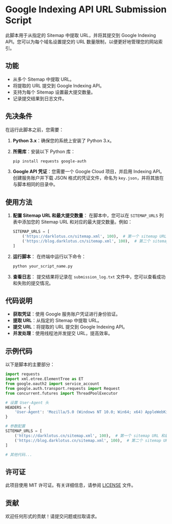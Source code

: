 # Google Indexing API URL Submission Script

此脚本用于从指定的 Sitemap 中提取 URL，并将其提交到 Google Indexing API。您可以为每个域名设置提交的 URL 数量限制，以便更好地管理您的网站索引。

## 功能

- 从多个 Sitemap 中提取 URL。
- 将提取的 URL 提交到 Google Indexing API。
- 支持为每个 Sitemap 设置最大提交数量。
- 记录提交结果到日志文件。

## 先决条件

在运行此脚本之前，您需要：

1. **Python 3.x**：确保您的系统上安装了 Python 3.x。
2. **所需库**：安装以下 Python 库：
   ```bash
   pip install requests google-auth
   ```

3. **Google API 凭证**：您需要一个 Google Cloud 项目，并启用 Indexing API。创建服务账户并下载 JSON 格式的凭证文件，命名为 `key.json`，并将其放在与脚本相同的目录中。

## 使用方法

1. **配置 Sitemap URL 和最大提交数量**：
   在脚本中，您可以在 `SITEMAP_URLS` 列表中添加您的 Sitemap URL 和对应的最大提交数量。例如：
   ```python
   SITEMAP_URLS = [
       ('https://darklotus.cn/sitemap.xml', 100),  # 第一个 sitemap URL 和最大提交数量
       ('https://blog.darklotus.cn/sitemap.xml', 100),  # 第二个 sitemap URL 和最大提交数量
   ]
   ```

2. **运行脚本**：
   在终端中运行以下命令：
   ```bash
   python your_script_name.py
   ```

3. **查看日志**：
   提交结果将记录在 `submission_log.txt` 文件中，您可以查看成功和失败的提交情况。

## 代码说明

- **获取凭证**：使用 Google 服务账户凭证进行身份验证。
- **提取 URL**：从指定的 Sitemap 中提取 URL。
- **提交 URL**：将提取的 URL 提交到 Google Indexing API。
- **并发处理**：使用线程池并发提交 URL，提高效率。

## 示例代码

以下是脚本的主要部分：

```python
import requests
import xml.etree.ElementTree as ET
from google.oauth2 import service_account
from google.auth.transport.requests import Request
from concurrent.futures import ThreadPoolExecutor

# 设置 User-Agent 头
HEADERS = {
    'User-Agent': 'Mozilla/5.0 (Windows NT 10.0; Win64; x64) AppleWebKit/537.36 (KHTML, like Gecko) Chrome/91.0.4472.124 Safari/537.36'
}

# 参数配置
SITEMAP_URLS = [
    ('https://darklotus.cn/sitemap.xml', 100),  # 第一个 sitemap URL 和最大提交数量
    ('https://blog.darklotus.cn/sitemap.xml', 100),  # 第二个 sitemap URL 和最大提交数量
]

# 其他代码...
```

## 许可证

此项目使用 MIT 许可证。有关详细信息，请参阅 [LICENSE](LICENSE) 文件。

## 贡献

欢迎任何形式的贡献！请提交问题或拉取请求。

